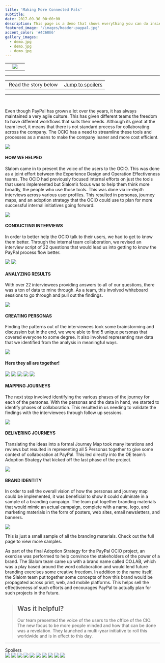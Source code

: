 ```yaml
---
title: 'Making More Connected Pals'
subtitle: 
date: 2017-09-30 00:00:00
description: This page is a demo that shows everything you can do inside portfolio and blog posts.
featured_image: '/images/header-paypal.jpg'
accent_color: '#4C60E6'
gallery_images:
  - demo.jpg
  - demo.jpg
  - demo.jpg
---
```


<table>

<tr>

<td><a href="facebook.html"><i class="fas fa-chevron-left"></i></a></td>
<td><img src="../images/story-poster-paypal.png"></td>
<td><a href="vudu.html"><i class="fas fa-chevron-right"></i></a></td>

</tr>

</table>

<hr>
<table class="post-navigation">

<tr>

<td><i class="fab fa-readme"></i> &nbsp;Read the story below</td>
<td><i class="fas fa-angle-double-down"></i> &nbsp;<a href="https://www.screenplay.design/project/paypal.html#spoilers" target="_self">Jump to spoilers</a> </td>

</tr>

</table>
<hr>
<div class="spacer">&nbsp;</div>

Even though PayPal has grown a lot over the years, it has always maintained a very agile culture. This has given different teams the freedom to have different workflows that suits their needs. Although its great at the team level, it means that there is not standard process for collaborating across the company. The OCIO has a need to streamline these tools and processes as a means to make the company leaner and more cost efficient.

<img src="../images/story-paypal-1.png">

#### HOW WE HELPED
Slalom came in to present the voice of the users to the OCIO. This was done as a joint effort between the Experience Design and Operation Effectiveness teams. The OCIO had previously focused internal efforts on just the tools that users implemented but Slalom’s focus was to help them think more broadly, the people who use those tools. This was done via in-depth interviews across various user profiles. This resulted in personas, journey maps, and an adoption strategy that the OCIO could use to plan for more successful internal initiatives going forward.

<img src="../images/story-paypal-2.jpg">

#### CONDUCTING INTERVIEWS
In order to better help the OCIO talk to their users, we had to get to know them better. Through the internal team collaboration, we revised an interview script of 22 questions that would lead us into getting to know the PayPal process flow better.

<div class="gallery" data-columns="2">
<img src="../images/story-paypal-3a.jpg">
<img src="../images/story-paypal-3b.png">
</div>

#### ANALYZING RESULTS
With over 22 interviewees providing answers to all of our questions, there was a ton of data to mine through. As a team, this involved whiteboard sessions to go through and pull out the findings.


<img src="../images/story-paypal-4.png">
</div>

#### CREATING PERSONAS
Finding the patterns out of the interviewees took some brainstorming and discussion but in the end, we were able to find 5 unique personas that covered everyone to some degree. It also involved representing raw data that we identified from the analysis in meaningful ways.

<img src="../images/story-paypal-5a.png">

#### Here they all are together!
<div class="gallery" data-columns="5">
<img src="../images/story-paypal-persona-bill.png">
<img src="../images/story-paypal-persona-sarah.png">
<img src="../images/story-paypal-persona-rahul.png">
<img src="../images/story-paypal-persona-sam.png">
<img src="../images/story-paypal-persona-maya.png">
</div>

#### MAPPING JOURNEYS
The next step involved identifying the various phases of the journey for each of the personas. With the personas and the data in hand, we started to identify phases of collaboration. This resulted in us needing to validate the findings with the interviewees through follow up sessions.

<img src="../images/story-paypal-6.png">

#### DELIVERING JOURNEYS
Translating the ideas into a formal Journey Map took many iterations and reviews but resulted in representing all 5 Personas together to give some context of collaboration at PayPal. This led directly into the OE team’s Adoption Strategy that kicked off the last phase of the project.

<img src="../images/story-paypal-7.png">

#### BRAND IDENTITY
In order to sell the overall vision of how the personas and journey map could be implemented, it was beneficial to show it could culminate in a sample of a branding campaign. The team put together branding materials that would mimic an actual campaign, complete with a name, logo, and marketing materials in the form of posters, web sites, email newsletters, and banners.

<img src="../images/story-paypal-8.png">

This is just a small sample of all the branding materials. Check out the full page to view more samples.

As part of the final Adoption Strategy for the PayPal OCIO project, an exercise was performed to help convince the stakeholders of the power of a brand. The Slalom team came up with a brand name called CO.LAB, which was a play based around the word collaboration and would lend future branding exercises some creative freedom. In addition to the name itself, the Slalom team put together some concepts of how this brand would be propagated across print, web, and mobile platforms. This helps sell the effectiveness of such efforts and encourages PayPal to actually plan for such projects in the future.


> <h2>Was it helpful?</h2> Our team presented the voice of the users to the office of the CIO. The new focus to be more people minded and how that can be done was a revelation. They launched a multi-year initiative to roll this worldwide and is in effect to this day.

<hr>
<a id="spoilers">Spoilers</a>
<div class="gallery" data-columns="3">
<img src="../images/story-paypal-4.png">
<img src="../images/story-paypal-5a.png">
<img src="../images/story-paypal-persona-bill.png">
<img src="../images/story-paypal-persona-sarah.png">
<img src="../images/story-paypal-persona-rahul.png">
<img src="../images/story-paypal-persona-sam.png">
<img src="../images/story-paypal-persona-maya.png">
<img src="../images/story-paypal-6.png">
<img src="../images/story-paypal-7.png">
<img src="../images/story-paypal-8.png">
</div>